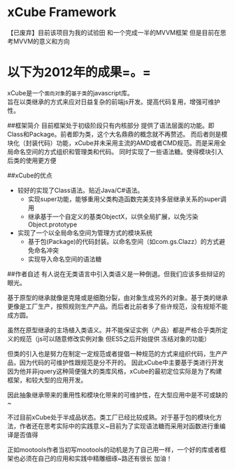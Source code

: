 xCube Framework
===============
【已废弃】目前该项目为我的试验田 和一个完成一半的MVVM框架 但是目前在思考MVVM的意义和方向






以下为2012年的成果=。=
==================
xCube是一个`面向对象`的`基于类`的javascript库。<br>
旨在以类继承的方式来应对日益复杂的前端js开发。提高代码复用，增强可维护性。

##框架简介
目前框架处于初级阶段只有内核部分 提供了语法层面的功能。即Class和Package。前者即为类，这个大名鼎鼎的概念就不再赘述。
而后者则是模块化（封装代码）功能，xCube并未采用主流的AMD或者CMD规范。而是采用全局命名空间的方式组织和管理类和代码。
同时实现了一些语法糖。使得模块引入后类的使用更方便

##xCube的优点

* 较好的实现了Class语法。贴近Java/C#语法。
    * 实现super功能，能够重用父类构造函数完美支持多层继承关系的super调用
    * 继承基于一个自定义的基类ObjectX，以供全局扩展，以免污染Object.prototype
* 实现了一个以全局命名空间为管理方式的模块系统
    * 基于包(Package)的代码封装。以命名空间（如com.gs.Clazz）的方式避免命名冲突
    * 实现导入命名空间的语法糖

##作者自述
有人说在无类语言中引入类语义是一种倒退。但我们应该多些辩证的眼光。

基于原型的继承就像是克隆或是细胞分裂，由对象生成另外的对象。基于类的继承更像是工厂生产，按照规则生产产品。而后者比前者多了些许规范，没有规矩不能成方圆。

虽然在原型继承的主场植入类语义。并不能保证实例（产品）都是严格合乎类所定义的规范（js可以随意修改实例对象 但ES5之后开始提供 冻结对象的功能）

但类的引入也是努力在制定一定规范或者提倡一种规范的方式来组织代码，生产产品，因为代码的可维护性跟规范是分不开的。
因此xCube中主要基于类进行开发 因为他并非jquery这种简便强大的类库风格，xCube的最初定位实际是为了构建框架，和较大型的应用开发。

因此抽象继承带来的重用性和模块化带来的可维护性，在大型应用中是不可或缺的~

不过目前xCube处于半成品状态。类工厂已经比较成熟。对于基于包的模块化方法，作者还在思考实际中的实践意义~目前为了实现语法糖而采用对函数进行重编译是否值得

正如mootools作者当初写mootools的动机是为了自己用一样，一个好的库或者框架也必须在自己的应用和实践中精雕细琢~路还有很长 加油！
